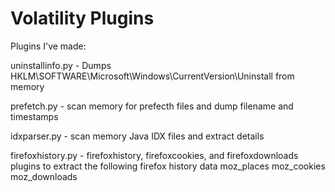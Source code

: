Volatility Plugins
==================

Plugins I've made:

uninstallinfo.py - Dumps HKLM\SOFTWARE\Microsoft\Windows\CurrentVersion\Uninstall from memory

prefetch.py - scan memory for prefecth files and dump filename and timestamps

idxparser.py - scan memory Java IDX files and extract details

firefoxhistory.py - firefoxhistory, firefoxcookies, and firefoxdownloads plugins to extract the following firefox history data 
moz_places 
moz_cookies
moz_downloads 
